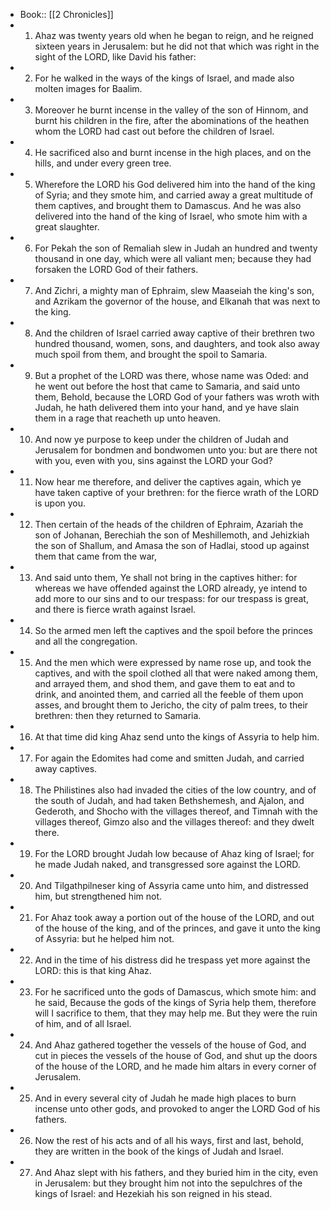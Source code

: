 - Book:: [[2 Chronicles]]
- 1. Ahaz was twenty years old when he began to reign, and he reigned sixteen years in Jerusalem: but he did not that which was right in the sight of the LORD, like David his father:
- 2. For he walked in the ways of the kings of Israel, and made also molten images for Baalim.
- 3. Moreover he burnt incense in the valley of the son of Hinnom, and burnt his children in the fire, after the abominations of the heathen whom the LORD had cast out before the children of Israel.
- 4. He sacrificed also and burnt incense in the high places, and on the hills, and under every green tree.
- 5. Wherefore the LORD his God delivered him into the hand of the king of Syria; and they smote him, and carried away a great multitude of them captives, and brought them to Damascus. And he was also delivered into the hand of the king of Israel, who smote him with a great slaughter.
- 6. For Pekah the son of Remaliah slew in Judah an hundred and twenty thousand in one day, which were all valiant men; because they had forsaken the LORD God of their fathers.
- 7. And Zichri, a mighty man of Ephraim, slew Maaseiah the king's son, and Azrikam the governor of the house, and Elkanah that was next to the king.
- 8. And the children of Israel carried away captive of their brethren two hundred thousand, women, sons, and daughters, and took also away much spoil from them, and brought the spoil to Samaria.
- 9. But a prophet of the LORD was there, whose name was Oded: and he went out before the host that came to Samaria, and said unto them, Behold, because the LORD God of your fathers was wroth with Judah, he hath delivered them into your hand, and ye have slain them in a rage that reacheth up unto heaven.
- 10. And now ye purpose to keep under the children of Judah and Jerusalem for bondmen and bondwomen unto you: but are there not with you, even with you, sins against the LORD your God?
- 11. Now hear me therefore, and deliver the captives again, which ye have taken captive of your brethren: for the fierce wrath of the LORD is upon you.
- 12. Then certain of the heads of the children of Ephraim, Azariah the son of Johanan, Berechiah the son of Meshillemoth, and Jehizkiah the son of Shallum, and Amasa the son of Hadlai, stood up against them that came from the war,
- 13. And said unto them, Ye shall not bring in the captives hither: for whereas we have offended against the LORD already, ye intend to add more to our sins and to our trespass: for our trespass is great, and there is fierce wrath against Israel.
- 14. So the armed men left the captives and the spoil before the princes and all the congregation.
- 15. And the men which were expressed by name rose up, and took the captives, and with the spoil clothed all that were naked among them, and arrayed them, and shod them, and gave them to eat and to drink, and anointed them, and carried all the feeble of them upon asses, and brought them to Jericho, the city of palm trees, to their brethren: then they returned to Samaria.
- 16. At that time did king Ahaz send unto the kings of Assyria to help him.
- 17. For again the Edomites had come and smitten Judah, and carried away captives.
- 18. The Philistines also had invaded the cities of the low country, and of the south of Judah, and had taken Bethshemesh, and Ajalon, and Gederoth, and Shocho with the villages thereof, and Timnah with the villages thereof, Gimzo also and the villages thereof: and they dwelt there.
- 19. For the LORD brought Judah low because of Ahaz king of Israel; for he made Judah naked, and transgressed sore against the LORD.
- 20. And Tilgathpilneser king of Assyria came unto him, and distressed him, but strengthened him not.
- 21. For Ahaz took away a portion out of the house of the LORD, and out of the house of the king, and of the princes, and gave it unto the king of Assyria: but he helped him not.
- 22. And in the time of his distress did he trespass yet more against the LORD: this is that king Ahaz.
- 23. For he sacrificed unto the gods of Damascus, which smote him: and he said, Because the gods of the kings of Syria help them, therefore will I sacrifice to them, that they may help me. But they were the ruin of him, and of all Israel.
- 24. And Ahaz gathered together the vessels of the house of God, and cut in pieces the vessels of the house of God, and shut up the doors of the house of the LORD, and he made him altars in every corner of Jerusalem.
- 25. And in every several city of Judah he made high places to burn incense unto other gods, and provoked to anger the LORD God of his fathers.
- 26. Now the rest of his acts and of all his ways, first and last, behold, they are written in the book of the kings of Judah and Israel.
- 27. And Ahaz slept with his fathers, and they buried him in the city, even in Jerusalem: but they brought him not into the sepulchres of the kings of Israel: and Hezekiah his son reigned in his stead.
